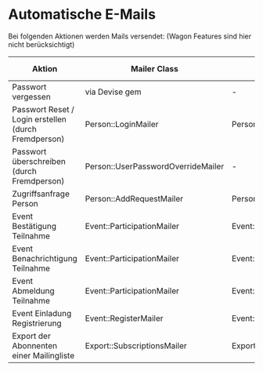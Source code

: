 # Automatische E-Mails

Bei folgenden Aktionen werden Mails versendet: (Wagon Features sind hier nicht
berücksichtigt)

| Aktion                                               | Mailer Class                       | DelayedJob                          | Attachment ? |
| ---                                                  | ---                                | ---                                 | ---          |
| Passwort vergessen                                   | via Devise gem                     | -                                   | nein         |
| Passwort Reset / Login erstellen (durch Fremdperson) | Person::LoginMailer                | Person::SendLoginJob                | nein         |
| Passwort überschreiben (durch Fremdperson)           | Person::UserPasswordOverrideMailer | -                                   | nein         |
| Zugriffsanfrage Person                               | Person::AddRequestMailer           | Person::SendAddRequestJob           | nein         |
| Event Bestätigung Teilnahme                          | Event::ParticipationMailer         | Event::ParticipationConfirmationJob | ja           |
| Event Benachrichtigung Teilnahme                     | Event::ParticipationMailer         | Event::ParticipationConfirmationJob | nein         |
| Event Abmeldung Teilnahme                            | Event::ParticipationMailer         | Event::CancelApplicationJob         | nein         |
| Event Einladung Registrierung                        | Event::RegisterMailer              | Event::SendRegisterLoginJob         | nein         |
| Export der Abonnenten einer Mailingliste             | Export::SubscriptionsMailer        | Export::SubscriptionsJob            | ja           |
